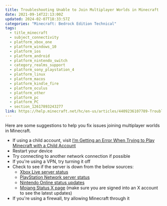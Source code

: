 ```yaml
---
title: Troubleshooting Unable to Join Multiplayer Worlds in Minecraft
date: 2021-09-14T22:13:00Z
updated: 2024-02-07T18:33:57Z
categories: "Minecraft: Bedrock Edition Technical"
tags:
  - title_minecraft
  - subject_connectivity
  - platform_xbox_one
  - platform_windows_10
  - platform_ios
  - platform_android
  - platform_nintendo_switch
  - category_realms_support
  - platform_sony_playstation_4
  - platform_linux
  - platform_macos
  - platform_kindle_fire
  - platform_oculus
  - platform_other
  - platform_pc
  - platform_PC
  - section_12617893243277
link: https://help.minecraft.net/hc/en-us/articles/4409236107789-Troubleshooting-Unable-to-Join-Multiplayer-Worlds-in-Minecraft
---
```


Here are some suggestions to help you fix issues joining multiplayer worlds in Minecraft.

- If using a child account, visit [I’m Getting an Error When Trying to Play Minecraft with a Child Account](../Minecraft-Bedrock-Edition-Accounts/I-m-Getting-an-Error-When-Trying-to-Play-Multiplayer-with-a-Child-Account.md)
- Restart your device
- Try connecting to another network connection if possible
- If you're using a VPN, try turning it off
- Check to see if the server is down from the below sources:
  - [Xbox Live server status](https://support.xbox.com/en-US/xbox-live-status)
  - [PlayStation Network server status](https://status.playstation.com/en-us/)
  - [Nintendo Online status updates](https://www.nintendo.co.jp/netinfo/en_US/index.html)
  - [Mojang Status X page](https://twitter.com/MojangStatus) (make sure you are signed into an X account to see the latest updates)
- If you're using a firewall, try allowing Minecraft through it
